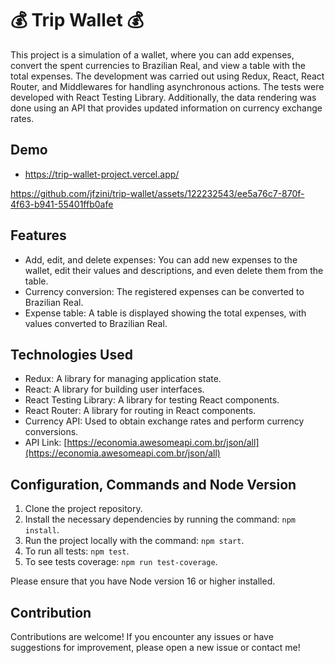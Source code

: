 # 💰 Trip Wallet 💰

This project is a simulation of a wallet, where you can add expenses, convert the spent currencies to Brazilian Real, and view a table with the total expenses. The development was carried out using Redux, React, React Router, and Middlewares for handling asynchronous actions. The tests were developed with React Testing Library. Additionally, the data rendering was done using an API that provides updated information on currency exchange rates.

## Demo
- https://trip-wallet-project.vercel.app/

https://github.com/jfzini/trip-wallet/assets/122232543/ee5a76c7-870f-4f63-b941-55401ffb0afe



## Features

- Add, edit, and delete expenses: You can add new expenses to the wallet, edit their values and descriptions, and even delete them from the table.
- Currency conversion: The registered expenses can be converted to Brazilian Real.
- Expense table: A table is displayed showing the total expenses, with values converted to Brazilian Real.

## Technologies Used

- Redux: A library for managing application state.
- React: A library for building user interfaces.
- React Testing Library: A library for testing React components.
- React Router: A library for routing in React components.
- Currency API: Used to obtain exchange rates and perform currency conversions.
- API Link: [https://economia.awesomeapi.com.br/json/all](https://economia.awesomeapi.com.br/json/all)

## Configuration, Commands and Node Version

1. Clone the project repository.
2. Install the necessary dependencies by running the command: `npm install`.
3. Run the project locally with the command: `npm start`.
4. To run all tests: `npm test`.
5. To see tests coverage: `npm run test-coverage`.

Please ensure that you have Node version 16 or higher installed.

## Contribution

Contributions are welcome! If you encounter any issues or have suggestions for improvement, please open a new issue or contact me!
